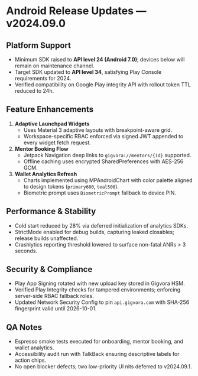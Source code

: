 # Android Release Updates — v2024.09.0

## Platform Support
- Minimum SDK raised to **API level 24 (Android 7.0)**; devices below will remain on maintenance channel.
- Target SDK updated to **API level 34**, satisfying Play Console requirements for 2024.
- Verified compatibility on Google Play integrity API with rollout token TTL reduced to 24h.

## Feature Enhancements
1. **Adaptive Launchpad Widgets**
   - Uses Material 3 adaptive layouts with breakpoint-aware grid.
   - Workspace-specific RBAC enforced via signed JWT appended to every widget fetch request.
2. **Mentor Booking Flow**
   - Jetpack Navigation deep links to `gigvora://mentors/{id}` supported.
   - Offline caching uses encrypted SharedPreferences with AES-256 GCM.
3. **Wallet Analytics Refresh**
   - Charts implemented using MPAndroidChart with color palette aligned to design tokens (`primary600`, `teal500`).
   - Biometric prompt uses `BiometricPrompt` fallback to device PIN.

## Performance & Stability
- Cold start reduced by 28% via deferred initialization of analytics SDKs.
- StrictMode enabled for debug builds, capturing leaked closables; release builds unaffected.
- Crashlytics reporting threshold lowered to surface non-fatal ANRs > 3 seconds.

## Security & Compliance
- Play App Signing rotated with new upload key stored in Gigvora HSM.
- Verified Play Integrity checks for tampered environments; enforcing server-side RBAC fallback roles.
- Updated Network Security Config to pin `api.gigvora.com` with SHA-256 fingerprint valid until 2026-10-01.

## QA Notes
- Espresso smoke tests executed for onboarding, mentor booking, and wallet analytics.
- Accessibility audit run with TalkBack ensuring descriptive labels for action chips.
- No open blocker defects; two low-priority UI nits deferred to v2024.09.1.
